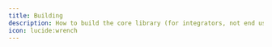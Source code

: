 ```yaml
---
title: Building
description: How to build the core library (for integrators, not end users).
icon: lucide:wrench
---
```

